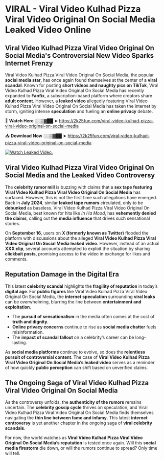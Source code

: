# VIRAL - Viral Video Kulhad Pizza Viral Video Original On Social Media Leaked Video Online

## **Viral Video Kulhad Pizza Viral Video Original On Social Media's Controversial New Video Sparks Internet Frenzy**  

Viral Video Kulhad Pizza Viral Video Original On Social Media, the popular **social media star**, has once again found themselves at the center of a **viral scandal**. Known for posting **short videos and naughty pics on TikTok**, Viral Video Kulhad Pizza Viral Video Original On Social Media has recently expanded to **Fanfix**, a subscription-based platform where creators share **adult content**. However, a **leaked video** allegedly featuring Viral Video Kulhad Pizza Viral Video Original On Social Media has taken the internet by storm, igniting intense **speculation** and fueling an **online privacy** debate.  

🔴 **Watch Here** ░░▒▓██ ➤ https://2k25fun.com/viral-video-kulhad-pizza-viral-video-original-on-social-media  

📥 **Download Now** ░░▒▓██ ➤ https://2k25fun.com/viral-video-kulhad-pizza-viral-video-original-on-social-media  

[![Watch Leaked Video.](https://miro.medium.com/v2/resize:fit:828/format:webp/1*cilzJN44JGOrTw9NJCrNHA.gif "Watch Leaked Video")](https://2k25fun.com/viral-video-kulhad-pizza-viral-video-original-on-social-media)

## **Viral Video Kulhad Pizza Viral Video Original On Social Media and the Leaked Video Controversy**  

The **celebrity rumor mill** is buzzing with claims that a **sex tape featuring Viral Video Kulhad Pizza Viral Video Original On Social Media** has surfaced. However, this is not the first time such allegations have emerged. Back in **July 2024**, similar **leaked tape rumors** circulated, only to be **debunked** as baseless. Viral Video Kulhad Pizza Viral Video Original On Social Media, best known for hits like *In Ha Mood*, has **vehemently denied the claims**, calling out the **media influence** that drives such sensational stories.  

On **September 16**, users on **X (formerly known as Twitter)** flooded the platform with discussions about the alleged **Viral Video Kulhad Pizza Viral Video Original On Social Media leaked video**. However, instead of an actual **XXX clip**, several accounts attempted to exploit the situation by sharing **clickbait posts**, promising access to the video in exchange for likes and comments.  

## **Reputation Damage in the Digital Era**  

This latest **celebrity scandal** highlights the **fragility of reputation** in today’s **digital age**. For **public figures** like Viral Video Kulhad Pizza Viral Video Original On Social Media, the **internet speculation** surrounding **viral leaks** can be overwhelming, blurring the line between **entertainment and exploitation**.  

- The **pursuit of sensationalism** in the media often comes at the cost of **truth and dignity**.  
- **Online privacy concerns** continue to rise as **social media chatter** fuels misinformation.  
- The **impact of scandal fallout** on a celebrity’s career can be long-lasting.  

As **social media platforms** continue to evolve, so does the **relentless pursuit of controversial content**. The case of **Viral Video Kulhad Pizza Viral Video Original On Social Media’s leaked video** serves as a reminder of how quickly **public perception** can shift based on unverified claims.  

## **The Ongoing Saga of Viral Video Kulhad Pizza Viral Video Original On Social Media**  

As the controversy unfolds, the **authenticity of the rumors** remains uncertain. The **celebrity gossip cycle** thrives on speculation, and Viral Video Kulhad Pizza Viral Video Original On Social Media finds themselves navigating the **thin line between fame and infamy**. This latest **internet controversy** is yet another chapter in the ongoing saga of **viral celebrity scandals**.  

For now, the world watches as **Viral Video Kulhad Pizza Viral Video Original On Social Media’s reputation** is tested once again. Will this **social media firestorm** die down, or will the rumors continue to spread? Only time will tell.
